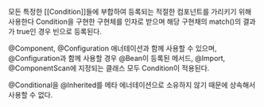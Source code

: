 모든 특정한 [[Condition]]들에 부합하여 등록되는 적절한 컴포넌트를 가리키기 위해 사용한다
Condition을 구현한 구현체를 인자로 받으며 해당 구현채의 match()의 결과가 true인 경우 빈으로 등록된다.

@Component, @Configuration 애너테이션과 함께 사용할 수 있으며,
@Configuration과 함께 사용할 경우 @Bean이 등록된 메서드, @Import, @ComponentScan에 지정되는 클래스 모두 Condition이 적용된다.

@Conditional을 @Inherited를 메타 에너테이션으로 소유하지 않기 때문에 상속해서 사용할 수 없다.



